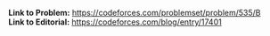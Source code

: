 **Link to Problem:** https://codeforces.com/problemset/problem/535/B  
**Link to Editorial:** https://codeforces.com/blog/entry/17401